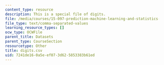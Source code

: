 ```yaml
---
content_type: resource
description: This is a special file of digits.
file: /media/courses/15-097-prediction-machine-learning-and-statistics-spring-2012/7241de160a5eef073d625853383b61ed_digits.csv
file_type: text/comma-separated-values
learning_resource_types: []
ocw_type: OCWFile
parent_title: Datasets
parent_type: CourseSection
resourcetype: Other
title: digits.csv
uid: 7241de16-0a5e-ef07-3d62-5853383b61ed
---
```

